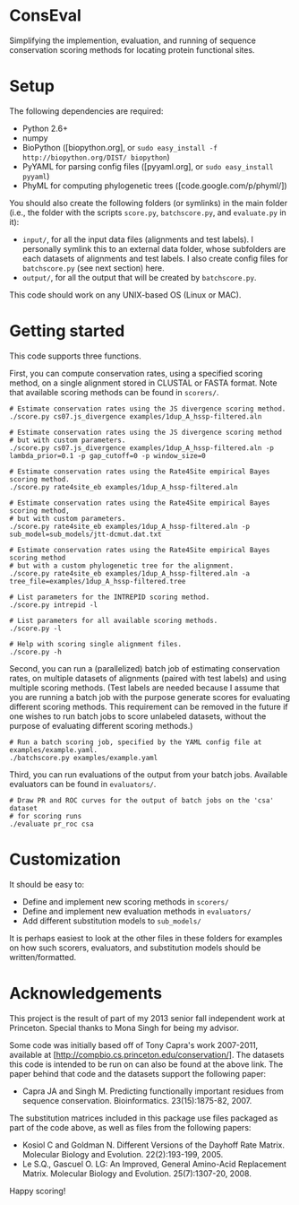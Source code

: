 # ConsEval

Simplifying the implemention, evaluation, and running of sequence conservation scoring methods for
locating protein functional sites.

# Setup

The following dependencies are required:
* Python 2.6+
* numpy
* BioPython ([biopython.org], or `sudo easy_install -f http://biopython.org/DIST/ biopython`)
* PyYAML for parsing config files ([pyyaml.org], or `sudo easy_install pyyaml`)
* PhyML for computing phylogenetic trees ([code.google.com/p/phyml/])

You should also create the following folders (or symlinks) in the main folder (i.e., the folder with the scripts `score.py`, `batchscore.py`, and `evaluate.py` in it):
* `input/`, for all the input data files (alignments and test labels).  I personally symlink this to an external data folder, whose subfolders are each datasets of alignments and test labels.  I also create config files for `batchscore.py` (see next section) here.
* `output/`, for all the output that will be created by `batchscore.py`.

This code should work on any UNIX-based OS (Linux or MAC).


# Getting started

This code supports three functions.

First, you can compute conservation rates, using a specified scoring method,
on a single alignment stored in CLUSTAL or FASTA format.  Note that available
scoring methods can be found in `scorers/`.

```
# Estimate conservation rates using the JS divergence scoring method.
./score.py cs07.js_divergence examples/1dup_A_hssp-filtered.aln

# Estimate conservation rates using the JS divergence scoring method
# but with custom parameters.
./score.py cs07.js_divergence examples/1dup_A_hssp-filtered.aln -p lambda_prior=0.1 -p gap_cutoff=0 -p window_size=0

# Estimate conservation rates using the Rate4Site empirical Bayes scoring method.
./score.py rate4site_eb examples/1dup_A_hssp-filtered.aln

# Estimate conservation rates using the Rate4Site empirical Bayes scoring method,
# but with custom parameters.
./score.py rate4site_eb examples/1dup_A_hssp-filtered.aln -p sub_model=sub_models/jtt-dcmut.dat.txt

# Estimate conservation rates using the Rate4Site empirical Bayes scoring method
# but with a custom phylogenetic tree for the alignment.
./score.py rate4site_eb examples/1dup_A_hssp-filtered.aln -a tree_file=examples/1dup_A_hssp-filtered.tree

# List parameters for the INTREPID scoring method.
./score.py intrepid -l

# List parameters for all available scoring methods.
./score.py -l

# Help with scoring single alignment files.
./score.py -h
```


Second, you can run a (parallelized) batch job of estimating conservation rates, on multiple
datasets of alignments (paired with test labels) and using multiple scoring
methods.  (Test labels are needed because I assume that you are running a batch
job with the purpose generate scores for evaluating different scoring methods.
This requirement can be removed in the future if one wishes to run batch jobs to
score unlabeled datasets, without the purpose of evaluating different scoring
methods.)

```
# Run a batch scoring job, specified by the YAML config file at examples/example.yaml.
./batchscore.py examples/example.yaml
```


Third, you can run evaluations of the output from your batch jobs.
Available evaluators can be found in `evaluators/`.

```
# Draw PR and ROC curves for the output of batch jobs on the 'csa' dataset
# for scoring runs 
./evaluate pr_roc csa 
```


# Customization

It should be easy to:
* Define and implement new scoring methods in `scorers/`
* Define and implement new evaluation methods in `evaluators/`
* Add different substitution models to `sub_models/`

It is perhaps easiest to look at the other files in these folders for examples
on how such scorers, evaluators, and substitution models should be written/formatted.


# Acknowledgements

This project is the result of part of my 2013 senior fall independent work at
Princeton.  Special thanks to Mona Singh for being my advisor.

Some code was initially based off of Tony Capra's work 2007-2011,
available at [http://compbio.cs.princeton.edu/conservation/].
The datasets this code is intended to be run on can also be found at the above link.
The paper behind that code and the datasets support the following paper:
* Capra JA and Singh M. Predicting functionally important residues from
sequence conservation. Bioinformatics. 23(15):1875-82, 2007.  

The substitution matrices included in this package use files packaged as part
of the code above, as well as files from the following papers:
* Kosiol C and Goldman N. Different Versions of the Dayhoff Rate Matrix.
Molecular Biology and Evolution. 22(2):193-199, 2005.
* Le S.Q., Gascuel O. LG: An Improved, General Amino-Acid Replacement
Matrix. Molecular Biology and Evolution. 25(7):1307-20, 2008.

Happy scoring!
